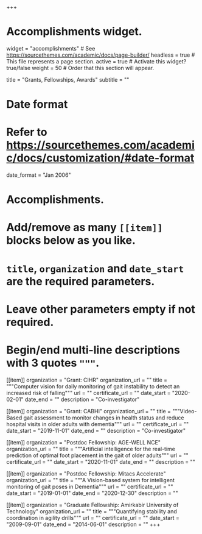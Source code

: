 +++
# Accomplishments widget.
widget = "accomplishments"  # See https://sourcethemes.com/academic/docs/page-builder/
headless = true  # This file represents a page section.
active = true  # Activate this widget? true/false
weight = 50  # Order that this section will appear.

title = "Grants, Fellowships, Awards"
subtitle = ""

# Date format
#   Refer to https://sourcethemes.com/academic/docs/customization/#date-format
date_format = "Jan 2006"

# Accomplishments.
#   Add/remove as many `[[item]]` blocks below as you like.
#   `title`, `organization` and `date_start` are the required parameters.
#   Leave other parameters empty if not required.
#   Begin/end multi-line descriptions with 3 quotes `"""`.

[[item]]
  organization = "Grant: CIHR"
  organization_url = ""
  title = """Computer vision for daily monitoring of gait instability to detect an increased risk of falling"""
  url = ""
  certificate_url = ""
  date_start = "2020-02-01"
  date_end = ""
  description = "Co-investigator"

[[item]]
  organization = "Grant: CABHI"
  organization_url = ""
  title = """Video-Based gait assessment to monitor changes in health status and reduce hospital visits in older adults with dementia"""
  url = ""
  certificate_url = ""
  date_start = "2019-11-01"
  date_end = ""
  description = "Co-investigator"
  
[[item]]
  organization = "Postdoc Fellowship: AGE-WELL NCE"
  organization_url = ""
  title = """Artificial intelligence for the real-time prediction of optimal foot placement in the gait of older adults"""
  url = ""
  certificate_url = ""
  date_start = "2020-11-01"
  date_end = ""
  description = ""

[[item]]
  organization = "Postdoc Fellowship: Mitacs Accelerate"
  organization_url = ""
  title = """A Vision-based system for intelligent monitoring of gait poses in Dementia"""
  url = ""
  certificate_url = ""
  date_start = "2019-01-01"
  date_end = "2020-12-30"
  description = ""

  [[item]]
  organization = "Graduate Fellowship: Amirkabir University of Technology"
  organization_url = ""
  title = """Quantifying stability and coordination in agility drills"""
  url = ""
  certificate_url = ""
  date_start = "2009-09-01"
  date_end = "2014-06-01"
  description = ""
+++
